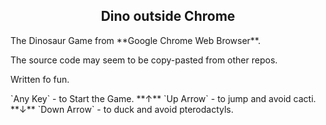    <h2 align="center">Dino outside Chrome</h2>
  
<p>The Dinosaur Game from **Google Chrome Web Browser**.</p>
<p>The source code may seem to be copy-pasted from other repos.</p>
<p>Written fo fun.</p>
<p>
`Any Key` - to Start the Game.
**&#8593;** `Up Arrow`  - to jump and avoid cacti.
**&#8595;** `Down Arrow`  - to duck and avoid pterodactyls.
</p>
